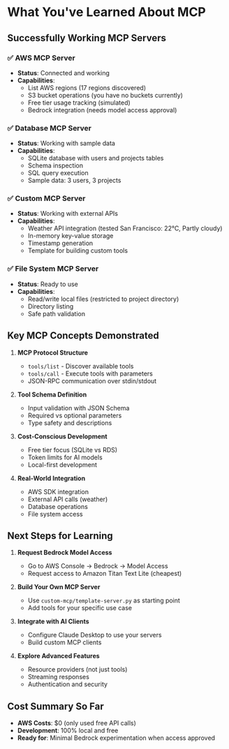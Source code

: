 # What You've Learned About MCP

## Successfully Working MCP Servers

### ✅ AWS MCP Server
- **Status**: Connected and working
- **Capabilities**: 
  - List AWS regions (17 regions discovered)
  - S3 bucket operations (you have no buckets currently)
  - Free tier usage tracking (simulated)
  - Bedrock integration (needs model access approval)

### ✅ Database MCP Server  
- **Status**: Working with sample data
- **Capabilities**:
  - SQLite database with users and projects tables
  - Schema inspection
  - SQL query execution
  - Sample data: 3 users, 3 projects

### ✅ Custom MCP Server
- **Status**: Working with external APIs
- **Capabilities**:
  - Weather API integration (tested San Francisco: 22°C, Partly cloudy)
  - In-memory key-value storage
  - Timestamp generation
  - Template for building custom tools

### ✅ File System MCP Server
- **Status**: Ready to use
- **Capabilities**:
  - Read/write local files (restricted to project directory)
  - Directory listing
  - Safe path validation

## Key MCP Concepts Demonstrated

1. **MCP Protocol Structure**
   - `tools/list` - Discover available tools
   - `tools/call` - Execute tools with parameters
   - JSON-RPC communication over stdin/stdout

2. **Tool Schema Definition**
   - Input validation with JSON Schema
   - Required vs optional parameters
   - Type safety and descriptions

3. **Cost-Conscious Development**
   - Free tier focus (SQLite vs RDS)
   - Token limits for AI models
   - Local-first development

4. **Real-World Integration**
   - AWS SDK integration
   - External API calls (weather)
   - Database operations
   - File system access

## Next Steps for Learning

1. **Request Bedrock Model Access**
   - Go to AWS Console → Bedrock → Model Access
   - Request access to Amazon Titan Text Lite (cheapest)

2. **Build Your Own MCP Server**
   - Use `custom-mcp/template-server.py` as starting point
   - Add tools for your specific use case

3. **Integrate with AI Clients**
   - Configure Claude Desktop to use your servers
   - Build custom MCP clients

4. **Explore Advanced Features**
   - Resource providers (not just tools)
   - Streaming responses
   - Authentication and security

## Cost Summary So Far
- **AWS Costs**: $0 (only used free API calls)
- **Development**: 100% local and free
- **Ready for**: Minimal Bedrock experimentation when access approved